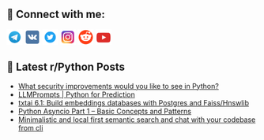 ## 🔎 Connect with me:
[<img src="https://github.com/bullbesh/bullbesh/blob/main/images/Telegram.png" width="32" height="32" />](https://t.me/bullbesh)
[<img src="https://github.com/bullbesh/bullbesh/blob/main/images/VK.png" width="32" height="32" />](https://vk.com/bullbesh)
[<img src="https://github.com/bullbesh/bullbesh/blob/main/images/Twitter.png" width="32" height="32" />](https://twitter.com/bullbesh1)
[<img src="https://github.com/bullbesh/bullbesh/blob/main/images/Instagram.png" width="32" height="32" />](https://www.instagram.com/bullbesh)
[<img src="https://github.com/bullbesh/bullbesh/blob/main/images/Reddit.png" width="32" height="32" />](https://www.reddit.com/user/bullbesh)
[<img src="https://github.com/bullbesh/bullbesh/blob/main/images/YouTube.png" width="32" height="32" />](https://www.youtube.com/channel/UCtfjRs6uzgq5mfm8S06WTcg)

## 📕 Latest r/Python Posts
<!-- BLOG-POST-LIST:START -->
- [What security improvements would you like to see in Python?](https://www.reddit.com/r/Python/comments/16tlbhw/what_security_improvements_would_you_like_to_see/)
- [LLMPrompts | Python for Prediction](https://www.reddit.com/r/Python/comments/16tjjcr/llmprompts_python_for_prediction/)
- [txtai 6.1: Build embeddings databases with Postgres and Faiss/Hnswlib](https://www.reddit.com/r/Python/comments/16tj0fy/txtai_61_build_embeddings_databases_with_postgres/)
- [Python Asyncio Part 1 – Basic Concepts and Patterns](https://www.reddit.com/r/Python/comments/16ti0mi/python_asyncio_part_1_basic_concepts_and_patterns/)
- [Minimalistic and local first semantic search and chat with your codebase from cli](https://www.reddit.com/r/Python/comments/16thg8x/minimalistic_and_local_first_semantic_search_and/)
<!-- BLOG-POST-LIST:END -->
